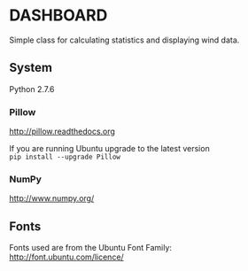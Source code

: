 # DASHBOARD
Simple class for calculating statistics and displaying wind data.

## System
Python 2.7.6

### Pillow
http://pillow.readthedocs.org

If you are running Ubuntu upgrade to the latest version <br>
<code>pip install --upgrade Pillow</code>

### NumPy
http://www.numpy.org/

## Fonts
Fonts used are from the Ubuntu Font Family:<br>
http://font.ubuntu.com/licence/
